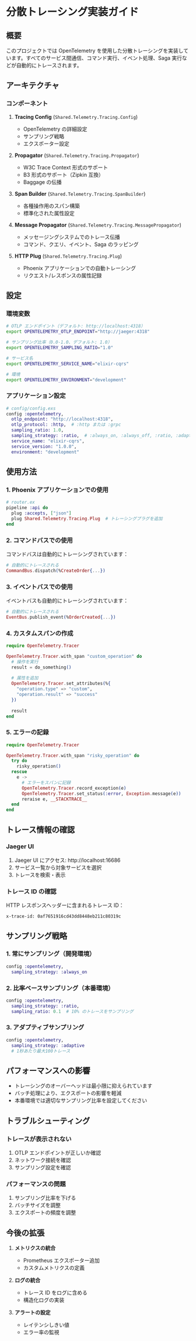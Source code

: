 # 分散トレーシング実装ガイド

## 概要

このプロジェクトでは OpenTelemetry を使用した分散トレーシングを実装しています。すべてのサービス間通信、コマンド実行、イベント処理、Saga 実行などが自動的にトレースされます。

## アーキテクチャ

### コンポーネント

1. **Tracing Config** (`Shared.Telemetry.Tracing.Config`)
   - OpenTelemetry の詳細設定
   - サンプリング戦略
   - エクスポーター設定

2. **Propagator** (`Shared.Telemetry.Tracing.Propagator`)
   - W3C Trace Context 形式のサポート
   - B3 形式のサポート（Zipkin 互換）
   - Baggage の伝播

3. **Span Builder** (`Shared.Telemetry.Tracing.SpanBuilder`)
   - 各種操作用のスパン構築
   - 標準化された属性設定

4. **Message Propagator** (`Shared.Telemetry.Tracing.MessagePropagator`)
   - メッセージングシステムでのトレース伝播
   - コマンド、クエリ、イベント、Saga のラッピング

5. **HTTP Plug** (`Shared.Telemetry.Tracing.Plug`)
   - Phoenix アプリケーションでの自動トレーシング
   - リクエスト/レスポンスの属性記録

## 設定

### 環境変数

```bash
# OTLP エンドポイント（デフォルト: http://localhost:4318）
export OPENTELEMETRY_OTLP_ENDPOINT="http://jaeger:4318"

# サンプリング比率（0.0-1.0、デフォルト: 1.0）
export OPENTELEMETRY_SAMPLING_RATIO="1.0"

# サービス名
export OPENTELEMETRY_SERVICE_NAME="elixir-cqrs"

# 環境
export OPENTELEMETRY_ENVIRONMENT="development"
```

### アプリケーション設定

```elixir
# config/config.exs
config :opentelemetry,
  otlp_endpoint: "http://localhost:4318",
  otlp_protocol: :http,  # :http または :grpc
  sampling_ratio: 1.0,
  sampling_strategy: :ratio,  # :always_on, :always_off, :ratio, :adaptive
  service_name: "elixir-cqrs",
  service_version: "1.0.0",
  environment: "development"
```

## 使用方法

### 1. Phoenix アプリケーションでの使用

```elixir
# router.ex
pipeline :api do
  plug :accepts, ["json"]
  plug Shared.Telemetry.Tracing.Plug  # トレーシングプラグを追加
end
```

### 2. コマンドバスでの使用

コマンドバスは自動的にトレーシングされています：

```elixir
# 自動的にトレースされる
CommandBus.dispatch(%CreateOrder{...})
```

### 3. イベントバスでの使用

イベントバスも自動的にトレーシングされています：

```elixir
# 自動的にトレースされる
EventBus.publish_event(%OrderCreated{...})
```

### 4. カスタムスパンの作成

```elixir
require OpenTelemetry.Tracer

OpenTelemetry.Tracer.with_span "custom_operation" do
  # 操作を実行
  result = do_something()
  
  # 属性を追加
  OpenTelemetry.Tracer.set_attributes(%{
    "operation.type" => "custom",
    "operation.result" => "success"
  })
  
  result
end
```

### 5. エラーの記録

```elixir
require OpenTelemetry.Tracer

OpenTelemetry.Tracer.with_span "risky_operation" do
  try do
    risky_operation()
  rescue
    e ->
      # エラーをスパンに記録
      OpenTelemetry.Tracer.record_exception(e)
      OpenTelemetry.Tracer.set_status(:error, Exception.message(e))
      reraise e, __STACKTRACE__
  end
end
```

## トレース情報の確認

### Jaeger UI

1. Jaeger UI にアクセス: http://localhost:16686
2. サービス一覧から対象サービスを選択
3. トレースを検索・表示

### トレース ID の確認

HTTP レスポンスヘッダーに含まれるトレース ID：

```
x-trace-id: 0af7651916cd43dd8448eb211c80319c
```

## サンプリング戦略

### 1. 常にサンプリング（開発環境）

```elixir
config :opentelemetry,
  sampling_strategy: :always_on
```

### 2. 比率ベースサンプリング（本番環境）

```elixir
config :opentelemetry,
  sampling_strategy: :ratio,
  sampling_ratio: 0.1  # 10% のトレースをサンプリング
```

### 3. アダプティブサンプリング

```elixir
config :opentelemetry,
  sampling_strategy: :adaptive
  # 1秒あたり最大100トレース
```

## パフォーマンスへの影響

- トレーシングのオーバーヘッドは最小限に抑えられています
- バッチ処理により、エクスポートの影響を軽減
- 本番環境では適切なサンプリング比率を設定してください

## トラブルシューティング

### トレースが表示されない

1. OTLP エンドポイントが正しいか確認
2. ネットワーク接続を確認
3. サンプリング設定を確認

### パフォーマンスの問題

1. サンプリング比率を下げる
2. バッチサイズを調整
3. エクスポートの頻度を調整

## 今後の拡張

1. **メトリクスの統合**
   - Prometheus エクスポーター追加
   - カスタムメトリクスの定義

2. **ログの統合**
   - トレース ID をログに含める
   - 構造化ログの実装

3. **アラートの設定**
   - レイテンシしきい値
   - エラー率の監視